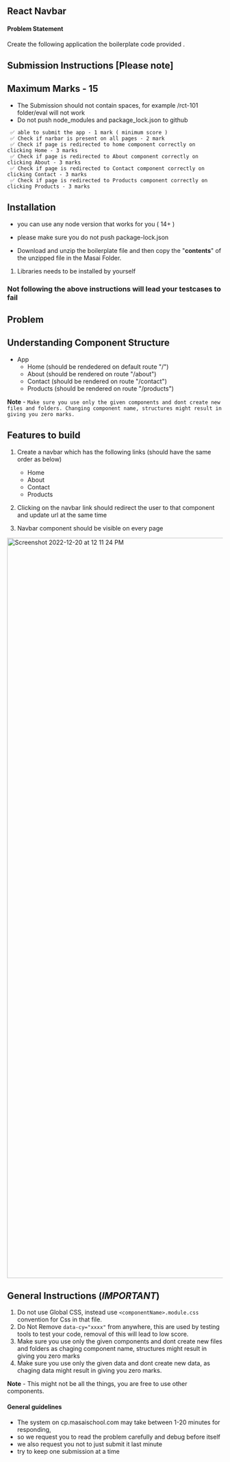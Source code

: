 ## React Navbar

#### Problem Statement

Create the following application the boilerplate code provided .

## Submission Instructions [Please note]

## Maximum Marks - 15

- The Submission should not contain spaces, for example /rct-101 folder/eval will not work
- Do not push node_modules and package_lock.json to github

```
 ✅ able to submit the app - 1 mark ( minimum score )
 ✅ Check if narbar is present on all pages - 2 mark
 ✅ Check if page is redirected to home component correctly on clicking Home - 3 marks
 ✅ Check if page is redirected to About component correctly on clicking About - 3 marks
 ✅ Check if page is redirected to Contact component correctly on clicking Contact - 3 marks
 ✅ Check if page is redirected to Products component correctly on clicking Products - 3 marks
```

## Installation

- you can use any node version that works for you ( 14+ )
- please make sure you do not push package-lock.json

- Download and unzip the boilerplate file and then copy the "**contents**" of the unzipped file in the Masai Folder.

1. Libraries needs to be installed by yourself


### Not following the above instructions will lead your testcases to fail

## Problem

## Understanding Component Structure

- App
  - Home (should be rendedered on default route "/")
  - About (should be rendered on route "/about")
  - Contact (should be rendered on route "/contact")
  - Products (should be rendered on route "/products")

**Note** - `Make sure you use only the given components and dont create new files and folders. Changing component name, structures might result in giving you zero marks.`


## Features to build

1. Create a navbar which has the following links (should have the same order as below)
   - Home
   - About
   - Contact
   - Products
   
2. Clicking on the navbar link should redirect the user to that component and update url at the same time
3. Navbar component should be visible on every page

<img width="1728" alt="Screenshot 2022-12-20 at 12 11 24 PM" src="https://user-images.githubusercontent.com/39851506/208602597-1aebc5d8-a551-4564-b796-57d31ade2d38.png">


## General Instructions (**_IMPORTANT_**)

1. Do not use Global CSS, instead use `<componentName>.module.css` convention for Css in that file.
2. Do Not Remove `data-cy="xxxx"` from anywhere, this are used by testing tools to test your code, removal of this will lead to low score.
3. Make sure you use only the given components and dont create new files and folders as chaging component name, structures might result in giving you zero marks
4. Make sure you use only the given data and dont create new data, as chaging data might result in giving you zero marks.

**Note** - This might not be all the things, you are free to use other components.

#### General guidelines

- The system on cp.masaischool.com may take between 1-20 minutes for responding,
- so we request you to read the problem carefully and debug before itself
- we also request you not to just submit it last minute
- try to keep one submission at a time
